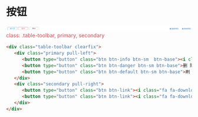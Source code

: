 # 按钮

![](/assets/44}.bmp)
<font color=#d04d53>class: .table-toolbar, primary, secondary</font>
```html
<div class="table-toolbar clearfix">
   <div class="primary pull-left">
      <button type="button" class="btn btn-info btn-sm  btn-base"><i class="fa fa-plus-circle"></i>新 建</button>
      <button type="button" class="btn btn-danger btn-sm btn-base">删 除</button>
      <button type="button" class="btn btn-default btn-sm btn-base">刷 新</button>
   </div>
   <div class="secondary pull-right">
      <button type="button" class="btn btn-link"><i class="fa fa-download"></i>导出列表1</button>
      <button type="button" class="btn btn-link"><i class="fa fa-download"></i>导出列表2</button>
   </div>
</div>
```



